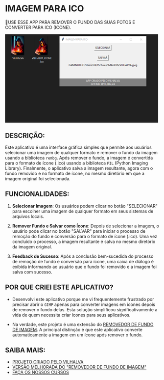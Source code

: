 # IMAGEM PARA ICO
🎈USE ESSE APP PARA REMOVER O FUNDO DAS SUAS FOTOS E CONVERTER PARA ICO (ICONE).

<img src="FOTO.png" align="center" width="500"> <br>

## DESCRIÇÃO:
Este aplicativo é uma interface gráfica simples que permite aos usuários selecionar uma imagem de qualquer formato e remover o fundo da imagem usando a biblioteca `rembg`. Após remover o fundo, a imagem é convertida para o formato de ícone (.ico) usando a biblioteca `PIL` (Python Imaging Library). Finalmente, o aplicativo salva a imagem resultante, agora com o fundo removido e no formato de ícone, no mesmo diretório em que a imagem original foi selecionada.

## FUNCIONALIDADES:
1. **Selecionar Imagem**: Os usuários podem clicar no botão "SELECIONAR" para escolher uma imagem de qualquer formato em seus sistemas de arquivos locais.
  
2. **Remover Fundo e Salvar como Ícone**: Depois de selecionar a imagem, o usuário pode clicar no botão "SALVAR" para iniciar o processo de remoção do fundo e conversão para o formato de ícone (.ico). Uma vez concluído o processo, a imagem resultante é salva no mesmo diretório da imagem original.

3. **Feedback de Sucesso**: Após a conclusão bem-sucedida do processo de remoção de fundo e conversão para ícone, uma caixa de diálogo é exibida informando ao usuário que o fundo foi removido e a imagem foi salva com sucesso.

## POR QUE CRIEI ESTE APLICATIVO?
- Desenvolvi este aplicativo porque me vi frequentemente frustrado por precisar abrir o `GIMP` apenas para converter imagens em ícones depois de remover o fundo delas. Esta solução simplificou significativamente a vida de quem necessita criar ícones para seus aplicativos.

- Na verdade, este projeto é uma extensão do [REMOVEDOR DE FUNDO DE IMAGEM](https://github.com/VILHALVA/REMOVEDOR-DE-FUNDO-DE-IMAGEM). A principal distinção é que este aplicativo converte automaticamente a imagem em um ícone após remover o fundo.

## SAIBA MAIS:
- [PROJETO CRIADO PELO VILHALVA](https://github.com/VILHALVA)
- [VERSÃO MELHORADA DO "REMOVEDOR DE FUNDO DE IMAGEM"](https://github.com/VILHALVA/REMOVEDOR-DE-FUNDO-DE-IMAGEM)
- [FAÇA OS NOSSOS CURSOS](https://github.com/VILHALVA?tab=repositories&q=+topic:CURSO)





